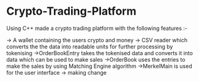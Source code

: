 # Crypto-Trading-Platform

Using C++ made a crypto trading platform with the following features :-

-> A wallet containing the users crypto and money
-> CSV reader which converts the the data into readable units for further processing by tokenising
->OrderBookEntry takes the tokenised data and converts it into data which can be used to make sales
->OrderBook uses the entries to make the sales by using Matching Engine algorithm
->MerkelMain is used for the user interface 
-> making change